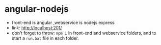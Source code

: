# angular-nodejs

- front-end is angular ,webservice is nodejs express
- link: [http://localhost:201/](http://localhost:201/)
- don't forget to throw: `npm i` in front-end and webservice folders, and to start a `run.bat` file in each folder.
